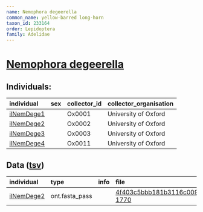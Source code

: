 ```yaml
---
name: Nemophora degeerella
common_name: yellow-barred long-horn
taxon_id: 233164
order: Lepidoptera
family: Adelidae
---
```


# [Nemophora degeerella](https://www.ebi.ac.uk/ena/data/taxonomy/v1/taxon/tax-id/233164)

## Individuals:

| individual | sex | collector_id | collector_organisation |
| :--------- | :-: | :----------- | :--------------------- |
| [ilNemDege1](ilNemDege1.md) |  | Ox0001 | University of Oxford |
| [ilNemDege2](ilNemDege2.md) |  | Ox0002 | University of Oxford |
| [ilNemDege3](ilNemDege3.md) |  | Ox0003 | University of Oxford |
| [ilNemDege4](ilNemDege4.md) |  | Ox0011 | University of Oxford |

## Data ([tsv](Nemophora_degeerella_data.tsv))

| individual | type | info | file |
| :--------- | :--- | :--- | :--- |
| [ilNemDege2](ilNemDege2.md) | ont.fasta_pass |  | [4f403c5bbb181b3116c009e82ecc4a50-1770](https://darwin.cog.sanger.ac.uk/insects/Nemophora_degeerella/ilNemDege2/genomic_data/ont/ilNemDege2.ont.fasta.gz) |
